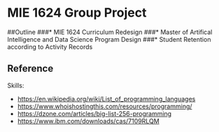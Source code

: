 # MIE 1624 Group Project

##Outline
###* MIE 1624 Curriculum Redesign
###* Master of Artifical Intelligence and Data Science Program Design
###* Student Retention according to Activity Records

## Reference
Skills:
* https://en.wikipedia.org/wiki/List_of_programming_languages
* https://www.whoishostingthis.com/resources/programming/
* https://dzone.com/articles/big-list-256-programming
* https://www.ibm.com/downloads/cas/7109RLQM
